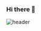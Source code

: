 ### Hi there 👋

![header](https://capsule-render.vercel.app/api?text=Bringiton&type=soft&customColorList=0,2,3&animation=twinkling&height=300&section=header&text=capsule%20render&fontSize=90)

